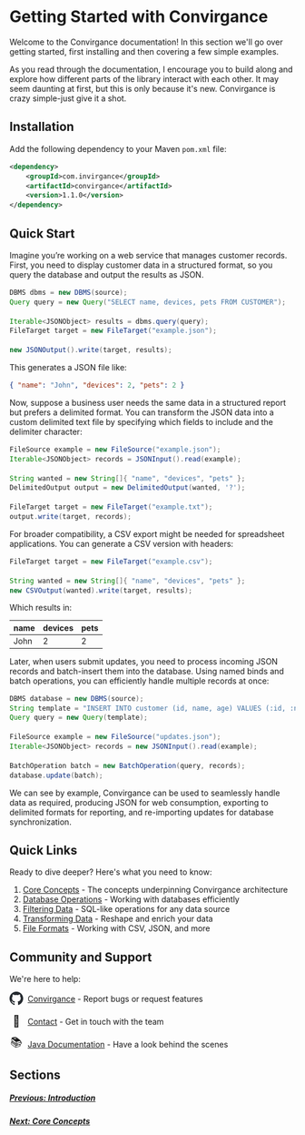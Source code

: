 # Getting Started with Convirgance

Welcome to the Convirgance documentation! In this section we'll go over getting started, first installing and then covering a few simple examples.

As you read through the documentation, I encourage you to build along and explore how different parts of the library interact with each other. It may seem daunting at first, but this is only because it's new. Convirgance is crazy simple-just give it a shot.

## Installation

Add the following dependency to your Maven `pom.xml` file:

```xml
<dependency>
    <groupId>com.invirgance</groupId>
    <artifactId>convirgance</artifactId>
    <version>1.1.0</version>
</dependency>
```

## Quick Start

Imagine you’re working on a web service that manages customer records. First, you need to display customer data in a structured format, so you query the database and output the results as JSON.

```java
DBMS dbms = new DBMS(source);
Query query = new Query("SELECT name, devices, pets FROM CUSTOMER");

Iterable<JSONObject> results = dbms.query(query);
FileTarget target = new FileTarget("example.json");

new JSONOutput().write(target, results);
```

This generates a JSON file like:

```json
{ "name": "John", "devices": 2, "pets": 2 }
```

Now, suppose a business user needs the same data in a structured report but prefers a delimited format. You can transform the JSON data into a custom delimited text file by specifying which fields to include and the delimiter character:

```java
FileSource example = new FileSource("example.json");
Iterable<JSONObject> records = JSONInput().read(example);

String wanted = new String[]{ "name", "devices", "pets" };
DelimitedOutput output = new DelimitedOutput(wanted, '?');

FileTarget target = new FileTarget("example.txt");
output.write(target, records);
```

For broader compatibility, a CSV export might be needed for spreadsheet applications. You can generate a CSV version with headers:

```java
FileTarget target = new FileTarget("example.csv");

String wanted = new String[]{ "name", "devices", "pets" };
new CSVOutput(wanted).write(target, results);
```

Which results in:

| name | devices | pets |
| ---- | ------- | ---- |
| John | 2       | 2    |

Later, when users submit updates, you need to process incoming JSON records and batch-insert them into the database. Using named binds and batch operations, you can efficiently handle multiple records at once:

```java
DBMS database = new DBMS(source);
String template = "INSERT INTO customer (id, name, age) VALUES (:id, :name, :age)";
Query query = new Query(template);

FileSource example = new FileSource("updates.json");
Iterable<JSONObject> records = new JSONInput().read(example);

BatchOperation batch = new BatchOperation(query, records);
database.update(batch);
```

We can see by example, Convirgance can be used to seamlessly handle data as required, producing JSON for web consumption, exporting to delimited formats for reporting, and re-importing updates for database synchronization.

## Quick Links

Ready to dive deeper? Here's what you need to know:

1. [Core Concepts](core-concepts.md) - The concepts underpinning Convirgance architecture
2. [Database Operations](database-operations.md) - Working with databases efficiently
3. [Filtering Data](filtering-data.md) - SQL-like operations for any data source
4. [Transforming Data](transforming-data.md) - Reshape and enrich your data
5. [File Formats](file-formats.md) - Working with CSV, JSON, and more

## Community and Support

We're here to help:

<div style="display: flex; align-items: center; gap: 8px; margin-bottom: 16px">
 <img src="./images/github.png" width="24" height="24" style="display: flex; align-items: center; justify-content: center;">
 <div>
     <a href="https://github.com/InvirganceOpenSource/convirgance">Convirgance</a>
     <span>- Report bugs or request features</span>
 </div>
</div>

<div style="display: flex; align-items: center; gap: 8px; margin-bottom: 16px">
  <span style="display: flex; align-items: center; justify-content: center;font-size:20px; width: 24px; height: 24px">📑</span>
  <div>
    <a href="./#/contact.md">Contact</a>
    <span>- Get in touch with the team</span>
  </div>
</div>

<div style="display: flex; align-items: center; gap: 8px; margin-bottom: 16px">
  <span style="display: flex; align-items: center; justify-content: center;font-size:20px; width: 24px; height: 24px">📚</span>
  <div>
    <a href="https://docs.invirgance.com/javadocs/convirgance/latest/com/invirgance/convirgance/package-summary.html">Java Documentation</a>
    <span>- Have a look behind the scenes</span>
  </div>
</div>

## Sections

##### [Previous: Introduction](./?id=convirgance)

##### [Next: Core Concepts](./concepts?id=core-concepts-and-goals)
